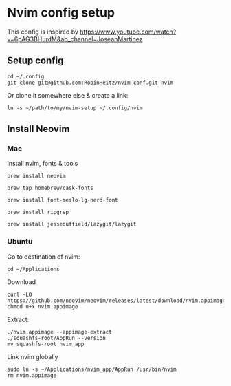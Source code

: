 # Nvim config setup

This config is inspired by https://www.youtube.com/watch?v=6pAG3BHurdM&ab_channel=JoseanMartinez

## Setup config

```
cd ~/.config
git clone git@github.com:RobinHeitz/nvim-conf.git nvim

```

Or clone it somewhere else & create a link:

```
ln -s ~/path/to/my/nvim-setup ~/.config/nvim
```

## Install Neovim

### Mac

Install nvim, fonts & tools

```
brew install neovim

brew tap homebrew/cask-fonts

brew install font-meslo-lg-nerd-font

brew install ripgrep

brew install jesseduffield/lazygit/lazygit

```

### Ubuntu

Go to destination of nvim:

```
cd ~/Applications
```

Download

```
curl -LO https://github.com/neovim/neovim/releases/latest/download/nvim.appimage
chmod u+x nvim.appimage
```

Extract:

```
./nvim.appimage --appimage-extract
./squashfs-root/AppRun --version
mv squashfs-root nvim_app
```

Link nvim globally

```
sudo ln -s ~/Applications/nvim_app/AppRun /usr/bin/nvim
rm nvim.appimage
```
